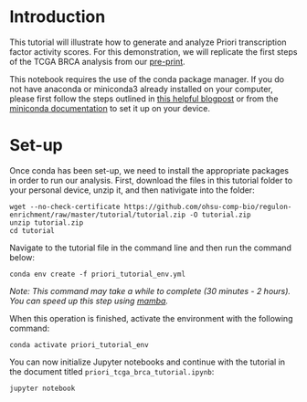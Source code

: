 # Introduction

This tutorial will illustrate how to generate and analyze Priori transcription factor activity scores. For this demonstration, we will replicate the first steps of the TCGA BRCA analysis from our [pre-print](https://www.biorxiv.org/content/10.1101/2022.12.16.520295v2).

This notebook requires the use of the conda package manager. If you do not have anaconda or miniconda3 already installed on your computer, please first follow the steps outlined in [this helpful blogpost](https://engineeringfordatascience.com/posts/install_miniconda_from_the_command_line/) or from the [miniconda documentation](https://docs.conda.io/projects/miniconda/en/latest/) to set it up on your device.

# Set-up

Once conda has been set-up, we need to install the appropriate packages in order to run our analysis. First, download the files in this tutorial folder to your personal device, unzip it, and then nativigate into the folder:
```
wget --no-check-certificate https://github.com/ohsu-comp-bio/regulon-enrichment/raw/master/tutorial/tutorial.zip -O tutorial.zip
unzip tutorial.zip
cd tutorial
```

Navigate to the tutorial file in the command line and then run the command below:
```
conda env create -f priori_tutorial_env.yml
```
_Note: This command may take a while to complete (30 minutes - 2 hours). You can speed up this step using [mamba](https://mamba.readthedocs.io/en/latest/)._

When this operation is finished, activate the environment with the following command:
```
conda activate priori_tutorial_env
```

You can now initialize Jupyter notebooks and continue with the tutorial in the document titled `priori_tcga_brca_tutorial.ipynb`:
```
jupyter notebook
```
